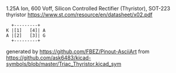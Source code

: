 1.25A Ion, 600 Voff, Silicon Controlled Rectifier (Thyristor), SOT-223
thyristor
https://www.st.com/resource/en/datasheet/x02.pdf


	  +---------+
	K |[1]   [4]| A
	A |[2]   [3]| G
	  +---------+


generated by https://github.com/FBEZ/Pinout-AsciiArt from https://github.com/ask6483/kicad-symbols/blob/master/Triac_Thyristor.kicad_sym